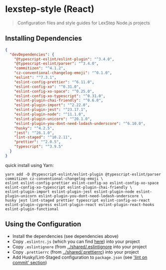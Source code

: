 # lexstep-style (React)

> Configuration files and style guides for LexStep Node.js projects

## Installing Dependencies

```json
{
  "devDependencies": {
    "@typescript-eslint/eslint-plugin": "^3.4.0",
    "@typescript-eslint/parser": "^3.4.0",
    "commitizen": "^4.1.2",
    "cz-conventional-changelog-emoji": "^0.1.0",
    "eslint": "^7.3.1",
    "eslint-config-prettier": "^6.11.0",
    "eslint-config-xo": "^0.31.0",
    "eslint-config-xo-space": "^0.25.0",
    "eslint-config-xo-typescript": "^0.31.0",
    "eslint-plugin-chai-friendly": "^0.6.0",
    "eslint-plugin-import": "^2.22.0",
    "eslint-plugin-jest": "^23.17.1",
    "eslint-plugin-node": "^11.1.0",
    "eslint-plugin-unicorn": "^20.1.0",
    "eslint-plugin-you-dont-need-lodash-underscore": "^6.10.0",
    "husky": "^4.2.5",
    "jest": "^26.1.0",
    "lint-staged": "^10.2.11",
    "prettier": "^2.0.5",
    "typescript": "^3.9.5"
  }
}
```

quick install using Yarn:

```shell
yarn add -D @typescript-eslint/eslint-plugin @typescript-eslint/parser commitizen cz-conventional-changelog-emoji \
eslint eslint-config-prettier eslint-config-xo eslint-config-xo-space eslint-config-xo-typescript eslint-plugin-chai-friendly \
eslint-plugin-import eslint-plugin-jest eslint-plugin-node eslint-plugin-unicorn eslint-plugin-you-dont-need-lodash-underscore \
husky jest lint-staged prettier typescript eslint-config-xo-react eslint-plugin-cypress eslint-plugin-react eslint-plugin-react-hooks eslint-plugin-functional
```

## Using the Configuration

- Install the dependencies (see dependencies above)
- Copy `.eslintrc.js` (which you can find [here](./.eslintrc.js)) into your project
- Copy `.eslintignore` (from [../shared/.eslintignore](../shared/.eslintignore) into your project
- Copy `.prettierrc` (from [../shared/.prettierrc](../shared/.prettierrc)) into your project
- Add Husky/Lint-Staged configuration to `package.json` (see ['lint on commit' section](../shared/lint-on-commit.md))
